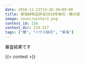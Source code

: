 ```yaml
---
date: 2018-11-21T14:26:38+09:00
title: 東海鉢物品評会2018年鉢花・蘭の部
image: cover/winter2.png
contest_id: 216
contest_dir: 216-217
tags: ["蘭", "ハウス鉢花", "東海"]
---
```

審査結果です

{{< contest >}}
